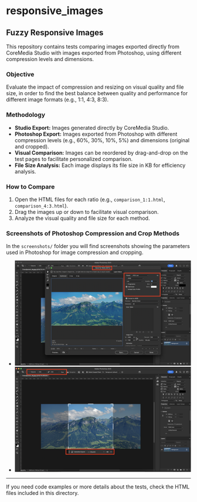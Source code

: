 # responsive_images

## Fuzzy Responsive Images

This repository contains tests comparing images exported directly from CoreMedia Studio with images exported from Photoshop, using different compression levels and dimensions.

### Objective

Evaluate the impact of compression and resizing on visual quality and file size, in order to find the best balance between quality and performance for different image formats (e.g., 1:1, 4:3, 8:3).

### Methodology

- **Studio Export:** Images generated directly by CoreMedia Studio.
- **Photoshop Export:** Images exported from Photoshop with different compression levels (e.g., 60%, 30%, 10%, 5%) and dimensions (original and cropped).
- **Visual Comparison:** Images can be reordered by drag-and-drop on the test pages to facilitate personalized comparison.
- **File Size Analysis:** Each image displays its file size in KB for efficiency analysis.

### How to Compare

1. Open the HTML files for each ratio (e.g., `comparison_1:1.html`, `comparison_4:3.html`).
2. Drag the images up or down to facilitate visual comparison.
3. Analyze the visual quality and file size for each method.

### Screenshots of Photoshop Compression and Crop Methods

In the `screenshots/` folder you will find screenshots showing the parameters used in Photoshop for image compression and cropping.

- ![Photoshop Compression](screenshots/compressao_photoshop.png)
- ![Photoshop Crop](screenshots/crop_photoshop.png)

---

If you need code examples or more details about the tests, check the HTML files included in this directory.
